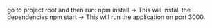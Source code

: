 go to project root and then run:
npm install -> This will install the dependencies
npm start -> This will run the application on port 3000.